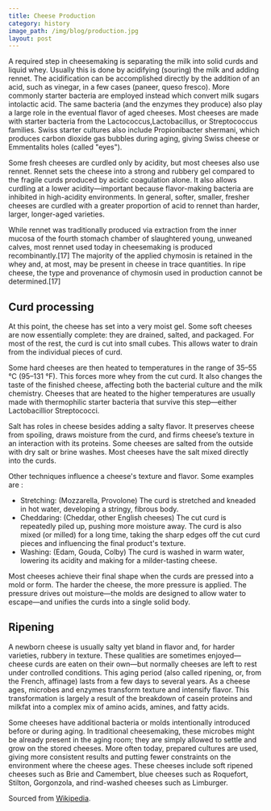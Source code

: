 ```yaml
---
title: Cheese Production
category: history
image_path: /img/blog/production.jpg
layout: post
---
```


A required step in cheesemaking is separating the milk into solid curds and liquid whey. Usually this is done by acidifying (souring) the milk and adding rennet. The acidification can be accomplished directly by the addition of an acid, such as vinegar, in a few cases (paneer, queso fresco). More commonly starter bacteria are employed instead which convert milk sugars intolactic acid. The same bacteria (and the enzymes they produce) also play a large role in the eventual flavor of aged cheeses. Most cheeses are made with starter bacteria from the Lactococcus,Lactobacillus, or Streptococcus families. Swiss starter cultures also include Propionibacter shermani, which produces carbon dioxide gas bubbles during aging, giving Swiss cheese or Emmentalits holes (called "eyes").

Some fresh cheeses are curdled only by acidity, but most cheeses also use rennet. Rennet sets the cheese into a strong and rubbery gel compared to the fragile curds produced by acidic coagulation alone. It also allows curdling at a lower acidity—important because flavor-making bacteria are inhibited in high-acidity environments. In general, softer, smaller, fresher cheeses are curdled with a greater proportion of acid to rennet than harder, larger, longer-aged varieties.

While rennet was traditionally produced via extraction from the inner mucosa of the fourth stomach chamber of slaughtered young, unweaned calves, most rennet used today in cheesemaking is produced recombinantly.[17] The majority of the applied chymosin is retained in the whey and, at most, may be present in cheese in trace quantities. In ripe cheese, the type and provenance of chymosin used in production cannot be determined.[17]

## Curd processing

At this point, the cheese has set into a very moist gel. Some soft cheeses are now essentially complete: they are drained, salted, and packaged. For most of the rest, the curd is cut into small cubes. This allows water to drain from the individual pieces of curd.

Some hard cheeses are then heated to temperatures in the range of 35–55 &deg;C (95–131 &deg;F). This forces more whey from the cut curd. It also changes the taste of the finished cheese, affecting both the bacterial culture and the milk chemistry. Cheeses that are heated to the higher temperatures are usually made with thermophilic starter bacteria that survive this step—either Lactobacillior Streptococci.

Salt has roles in cheese besides adding a salty flavor. It preserves cheese from spoiling, draws moisture from the curd, and firms cheese’s texture in an interaction with its proteins. Some cheeses are salted from the outside with dry salt or brine washes. Most cheeses have the salt mixed directly into the curds.

Other techniques influence a cheese's texture and flavor. Some examples are :

* Stretching: (Mozzarella, Provolone) The curd is stretched and kneaded in hot water, developing a stringy, fibrous body.
* Cheddaring: (Cheddar, other English cheeses) The cut curd is repeatedly piled up, pushing more moisture away. The curd is also mixed (or milled) for a long time, taking the sharp edges off the cut curd pieces and influencing the final product's texture.
* Washing: (Edam, Gouda, Colby) The curd is washed in warm water, lowering its acidity and making for a milder-tasting cheese.


Most cheeses achieve their final shape when the curds are pressed into a mold or form. The harder the cheese, the more pressure is applied. The pressure drives out moisture—the molds are designed to allow water to escape—and unifies the curds into a single solid body.

## Ripening

A newborn cheese is usually salty yet bland in flavor and, for harder varieties, rubbery in texture. These qualities are sometimes enjoyed—cheese curds are eaten on their own—but normally cheeses are left to rest under controlled conditions. This aging period (also called ripening, or, from the French, affinage) lasts from a few days to several years. As a cheese ages, microbes and enzymes transform texture and intensify flavor. This transformation is largely a result of the breakdown of casein proteins and milkfat into a complex mix of amino acids, amines, and fatty acids.

Some cheeses have additional bacteria or molds intentionally introduced before or during aging. In traditional cheesemaking, these microbes might be already present in the aging room; they are simply allowed to settle and grow on the stored cheeses. More often today, prepared cultures are used, giving more consistent results and putting fewer constraints on the environment where the cheese ages. These cheeses include soft ripened cheeses such as Brie and Camembert, blue cheeses such as Roquefort, Stilton, Gorgonzola, and rind-washed cheeses such as Limburger.

Sourced from [Wikipedia](https://en.wikipedia.org/wiki/Cheese#Production).
